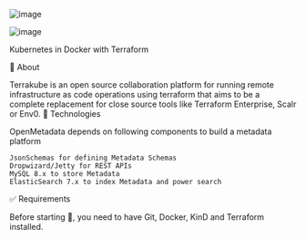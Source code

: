 ![image](https://user-images.githubusercontent.com/23049337/227058498-5c5d23b9-a4cc-464b-8eb0-ce6c4b1fd8e4.png)

![image](https://user-images.githubusercontent.com/23049337/227058182-5a102aff-1a3f-41fa-aeeb-83bc1afce4dc.png)


 
Kubernetes in Docker with Terraform



🎯 About

Terrakube is an open source collaboration platform for running remote infrastructure as code operations using terraform that aims to be a complete replacement for close source tools like Terraform Enterprise, Scalr or Env0.
🚀 Technologies

OpenMetadata depends on following components to build a metadata platform

    JsonSchemas for defining Metadata Schemas
    Dropwizard/Jetty for REST APIs
    MySQL 8.x to store Metadata
    ElasticSearch 7.x to index Metadata and power search

✅ Requirements

Before starting 🏁, you need to have Git, Docker, KinD and Terraform installed.

